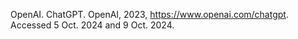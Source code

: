 OpenAI. ChatGPT. OpenAI, 2023, https://www.openai.com/chatgpt. Accessed 
5 Oct. 2024 and 9 Oct. 2024. 
